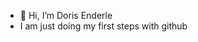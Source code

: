 - 👋 Hi, I’m Doris Enderle
- I am just doing my first steps with github
<!---
dorisenderle/dorisenderle is a ✨ special ✨ repository because its `README.md` (this file) appears on your GitHub profile.
You can click the Preview link to take a look at your changes.
--->
